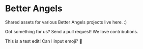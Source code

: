 # Better Angels

Shared assets for various Better Angels projects live here. :)

Got something for us? Send a pull request! We love contributions.

This is a test edit! Can I input emoji? 👻
